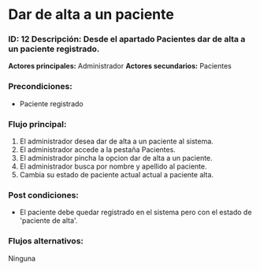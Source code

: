 # Dar de alta a un paciente

### ID: 12 Descripción: Desde el apartado Pacientes dar de alta a un paciente registrado.

 **Actores principales:** Administrador
 **Actores secundarios:** Pacientes

### Precondiciones:
- Paciente registrado
### Flujo principal:

  1. El administrador desea dar de alta a un paciente al sistema.
  2. El administrador accede a la pestaña Pacientes.
  3. El administrador pincha la opcion dar de alta a un paciente.
  4. El administrador busca por nombre y apellido al paciente.
  5. Cambia su estado de paciente actual actual a paciente alta.


### Post condiciones:
- El paciente debe quedar registrado en el sistema pero con el estado de 'paciente de alta'.

### Flujos alternativos:
Ninguna
